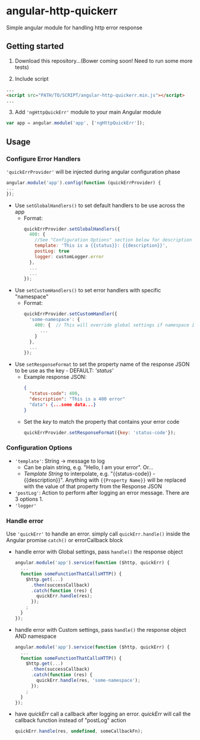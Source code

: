 # angular-http-quickerr
Simple angular module for handling http error response

## Getting started

1) Download this repository...(Bower coming soon! Need to run some more tests)

2) Include script
```html
...
<script src="PATH/TO/SCRIPT/angular-http-quickerr.min.js"></script>
...
```

3) Add `'ngHttpQuickErr'` module to your main Angular module
```javascript
var app = angular.module('app', ['ngHttpQuickErr']);
```


## Usage
### Configure Error Handlers
`'quickErrProvider'` will be injected during angular configuration phase
```javascript
angular.module('app').config(function (quickErrProvider) {
...
});
```

- Use `setGlobalHandlers()` to set default handlers to be use across the app
  - Format:
    ```javascript
    quickErrProvider.setGlobalHandlers({
      400: {
        //See "Configuration Options" section below for description
        template: 'This is a {{status}}: {{description}}',
        postLog: true
        logger: customLogger.error
      },
      ...
      ...
    });
    ```
- Use `setCustomHandlers()` to set error handlers with specific "namespace"
  - Format:
    ```javascript
    quickErrProvider.setCustomHandler({
      'some-namespace': {
        400: {  // This will override global settings if namespace is provided during error handling
          ...
        }
      },
      ...
    });
    ```
- Use `setResponseFormat` to set the property name of the response JSON to be use as the key - DEFAULT: *'status'*
  - Example response JSON:
    ```json
    {
      "status-code": 400,
      "description": "This is a 400 error"
      "data": {...some data...}
    }
    ```
  - Set the *key*  to match the property that contains your error code
    ```javascript
    quickErrProvider.setResponseFormat({key: 'status-code'});
    ```

### Configuration Options
- `'template'`: String -> message to log
  - Can be plain string, e.g. "Hello, I am your error". Or...
  - *Template String* to interpolate, e.g. "{{status-code}} - {{description}}". Anything with `{{Property Name}}` will be replaced with the value of that property from the Response JSON
- `'postLog'`: Action to perform after logging an error message. There are 3 options
  1. 
- `'logger'`

### Handle error
Use `'quickErr'` to handle an error. simply call `quickErr.handle()` inside the Angular promise `catch()` or errorCallback block
- handle error with Global settings, pass `handle()` the response object
  ```javascript
  angular.module('app').service(function ($http, quickErr) {
    ...
    function someFunctionThatCallsHTTP() {
      $http.get(...)
        .then(successCallback)
        .catch(function (res) {
          quickErr.handle(res);
        });
      ;
    }
  });
  ```
- handle error with Custom settings, pass `handle()` the response object AND namespace
  ```javascript
  angular.module('app').service(function ($http, quickErr) {
    ...
    function someFunctionThatCallsHTTP() {
      $http.get(...)
        .then(successCallback)
        .catch(function (res) {
          quickErr.handle(res, 'some-namespace');
        });
      ;
    }
  });
  ```
- have *quickErr* call a callback after logging an error. *quickErr* will call the callback function instead of "postLog" action
  ```javascript
  quickErr.handle(res, undefined, someCallbackFn);
  ```
